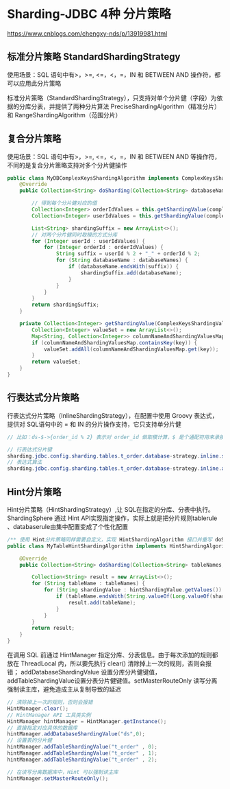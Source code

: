 # Sharding-JDBC 4种 分片策略
https://www.cnblogs.com/chengxy-nds/p/13919981.html  

## 标准分片策略 StandardShardingStrategy
使用场景：SQL 语句中有>，>=, <=，<，=，IN 和 BETWEEN AND 操作符，都可以应用此分片策略

标准分片策略（StandardShardingStrategy），只支持对单个分片健（字段）为依据的分库分表，并提供了两种分片算法 PreciseShardingAlgorithm（精准分片）和 RangeShardingAlgorithm（范围分片）


## 复合分片策略
使用场景：SQL 语句中有>，>=, <=，<，=，IN 和 BETWEEN AND 等操作符，不同的是复合分片策略支持对多个分片健操作
```java
public class MyDBComplexKeysShardingAlgorithm implements ComplexKeysShardingAlgorithm<Integer> {
    @Override
    public Collection<String> doSharding(Collection<String> databaseNames, ComplexKeysShardingValue<Integer> complexKeysShardingValue) {

        // 得到每个分片健对应的值
        Collection<Integer> orderIdValues = this.getShardingValue(complexKeysShardingValue, "order_id");
        Collection<Integer> userIdValues = this.getShardingValue(complexKeysShardingValue, "user_id");

        List<String> shardingSuffix = new ArrayList<>();
        // 对两个分片健同时取模的方式分库
        for (Integer userId : userIdValues) {
            for (Integer orderId : orderIdValues) {
                String suffix = userId % 2 + "_" + orderId % 2;
                for (String databaseName : databaseNames) {
                    if (databaseName.endsWith(suffix)) {
                        shardingSuffix.add(databaseName);
                    }
                }
            }
        }
        return shardingSuffix;
    }

    private Collection<Integer> getShardingValue(ComplexKeysShardingValue<Integer> shardingValues, final String key) {
        Collection<Integer> valueSet = new ArrayList<>();
        Map<String, Collection<Integer>> columnNameAndShardingValuesMap = shardingValues.getColumnNameAndShardingValuesMap();
        if (columnNameAndShardingValuesMap.containsKey(key)) {
            valueSet.addAll(columnNameAndShardingValuesMap.get(key));
        }
        return valueSet;
    }
}
```
## 行表达式分片策略
行表达式分片策略（InlineShardingStrategy），在配置中使用 Groovy 表达式，提供对 SQL语句中的 = 和 IN 的分片操作支持，它只支持单分片健

```java
// 比如：ds-$->{order_id % 2} 表示对 order_id 做取模计算，$ 是个通配符用来承接取模结果，最终计算出分库ds-0 ··· ds-n

// 行表达式分片键
sharding.jdbc.config.sharding.tables.t_order.database-strategy.inline.sharding-column=order_id
// 表达式算法
sharding.jdbc.config.sharding.tables.t_order.database-strategy.inline.algorithm-expression=ds-$->{order_id % 2}
```

## Hint分片策略
Hint分片策略（HintShardingStrategy）,让 SQL在指定的分库、分表中执行。ShardingSphere 通过 Hint API实现指定操作，实际上就是把分片规则tablerule 、databaserule由集中配置变成了个性化配置

```java
/** 使用 Hint分片策略同样需要自定义，实现 HintShardingAlgorithm 接口并重写 doSharding()方法 */
public class MyTableHintShardingAlgorithm implements HintShardingAlgorithm<String> {

    @Override
    public Collection<String> doSharding(Collection<String> tableNames, HintShardingValue<String> hintShardingValue) {

        Collection<String> result = new ArrayList<>();
        for (String tableName : tableNames) {
            for (String shardingValue : hintShardingValue.getValues()) {
                if (tableName.endsWith(String.valueOf(Long.valueOf(shardingValue) % tableNames.size()))) {
                    result.add(tableName);
                }
            }
        }
        return result;
    }
}
```

在调用 SQL 前通过 HintManager 指定分库、分表信息。由于每次添加的规则都放在 ThreadLocal 内，所以要先执行 clear() 清除掉上一次的规则，否则会报错；
addDatabaseShardingValue 设置分库分片健键值，addTableShardingValue设置分表分片健键值。setMasterRouteOnly 读写分离强制读主库，避免造成主从复制导致的延迟

```java
// 清除掉上一次的规则，否则会报错
HintManager.clear();
// HintManager API 工具类实例
HintManager hintManager = HintManager.getInstance();
// 直接指定对应具体的数据库
hintManager.addDatabaseShardingValue("ds",0);
// 设置表的分片健
hintManager.addTableShardingValue("t_order" , 0);
hintManager.addTableShardingValue("t_order" , 1);
hintManager.addTableShardingValue("t_order" , 2);

// 在读写分离数据库中，Hint 可以强制读主库
hintManager.setMasterRouteOnly();
```